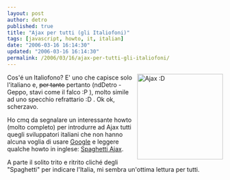 ```yaml
---
layout: post
author: detro
published: true
title: "Ajax per tutti (gli Italiofoni)"
tags: [javascript, howto, it, italian]
date: "2006-03-16 16:14:30"
updated: "2006-03-16 16:14:30"
permalink: /2006/03/16/ajax-per-tutti-gli-italiofoni/
---
```


<img src="http://www.procter.se/highres/jpg150/ajax/050118_AjaxColorApple150dpi.jpg" alt="Ajax :D" width="200" align="right" />
Cos'é un Italiofono?
E' uno che capisce solo l'italiano e, <del datetime="2006-03-17T16:05:26+00:00">per tanto</del> pertanto (ndDetro - Geppo, stavi come il falco :P ), molto simile ad uno specchio refrattario :D .
Ok ok, scherzavo.

Ho cmq da segnalare un interessante howto (molto completo) per introdurre ad Ajax tutti quegli sviluppatori italiani che non hanno alcuna voglia di usare <a href="http://www.google.com/search?hl=en&q=ajax&btnG=Google+Search">Google</a> e leggere qualche howto in inglese: <a href="http://antirez.com/articoli/spaghettiajax.html">Spaghetti Ajax</a>.

A parte il solito trito e ritrito cliché degli "Spaghetti" per indicare l'Italia, mi sembra un'ottima lettura per tutti.
